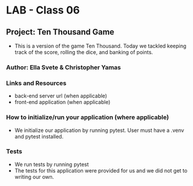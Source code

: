 # LAB - Class 06

## Project: Ten Thousand Game

- This is a version of the game Ten Thousand. Today we tackled keeping track of the score, rolling the dice, and banking of points.

### Author: Ella Svete & Christopher Yamas

### Links and Resources

- back-end server url (when applicable)
- front-end application (when applicable)

### How to initialize/run your application (where applicable)

- We initialize our application by running pytest. User must have a .venv and pytest installed.

### Tests

- We run tests by running pytest
- The tests for this application were provided for us and we did not get to writing our own.
